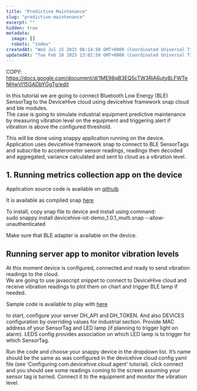 ```yaml
---
title: "Predictive Maintenance"
slug: "predictive-maintenance"
excerpt: ""
hidden: true
metadata: 
  image: []
  robots: "index"
createdAt: "Wed Jul 15 2015 06:14:58 GMT+0000 (Coordinated Universal Time)"
updatedAt: "Tue Feb 18 2025 13:02:59 GMT+0000 (Coordinated Universal Time)"
---
```

COPY: <https://docs.google.com/document/d/1ME98qB3EQ5cTW3RjA6uty8LFWTeNHwVI15GADbYGgTg/edit>

In this tutorial we are going to connect Bluetooth Low Energy (BLE) SensorTag to the DeviceHive cloud using devicehive framework snap cloud and ble modules.  
The case is going to simulate industrial equipment predictive maintenance by measuring vibration level on the equipment and triggering alert if vibration is above the configured threshold.

This will be done using snappy application running on the device. Application uses devicehive framework snap to connect to BLE SensorTags and subscribe to accelerometer sensor readings, readings then decoded and aggregated, variance calculated and sent to cloud as a vibration level.

## 1. Running metrics collection app on the device

Application source code is available on [githuib](https://github.com/devicehive/IoT-framework/blob/master/examples/iot-demo.go)

It is available as compiled snap [here](https://github.com/devicehive/IoT-framework/releases/download/1.0.0-RC1/devicehive-iot-demo_1.0.1_multi.snap)

To install, copy snap file to device and install using command:  
sudo snappy install devicehive-iot-demo_1.0.1_multi.snap  --allow-unauthenticated

Make sure that BLE adapter is available on the device.

## Running server app to monitor vibration levels

At this moment device is configured, connected and ready to send vibration readings to the cloud.  
We are going to use javascript snippet to connect to DeviceHive cloud and receive vibration readings to plot them on chart and trigger BLE lamp if needed.

Sample code is available to play with [here](http://jsbin.com/nilihu/46/edit?html,js,output)

to start, configure your server DH_API and DH_TOKEN. And also DEVICES configuration by overriding values for industrial section. Provide MAC address of your SensorTag and LED lamp (if planning to trigger light on alarm). LEDS config provides association on which LED lamp is to trigger for which SensorTag.

Run the code and choose your snappy device in the dropdown list. It’s name should be the same as was configured in the devicehive cloud config yaml file (see ‘Configuring com.devicehive.cloud agent’ tutorial). click connect and you should see some readings coming to the screen assuming your sensor tag is turned. Connect it to the equipment and monitor the vibration level.
